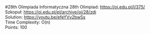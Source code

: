 #28th Olimpiada Informatyczna
28th Olimpiad: https://oi.edu.pl/l/375/ <br />
Szkopuł: https://oi.edu.pl/pl/archive/oi/28/zdj <br />
Solution: https://youtu.be/efeYVv2bwSs <br />
Time Complexity: O(n) <br />
Points: 100 <br />